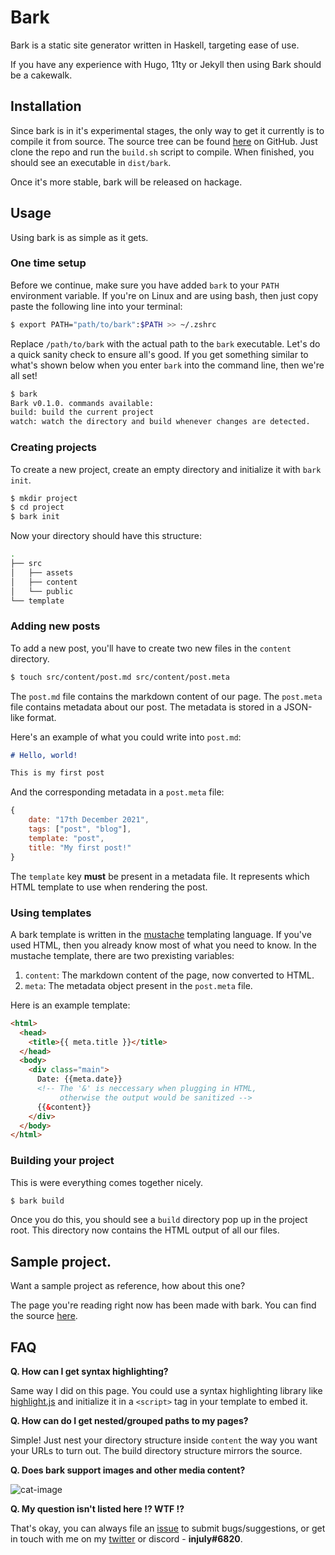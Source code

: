 # Bark

Bark is a static site generator written in Haskell, targeting ease of use.

If you have any experience with Hugo, 11ty or Jekyll then using Bark should be a cakewalk.

## Installation

Since bark is in it's experimental stages, the only way to get it currently is to
compile it from source. The source tree can be found [here](https://github.com/srijan-paul/bark) on GitHub. Just clone the repo and run the `build.sh` script to compile.
When finished, you should see an executable in `dist/bark`.

Once it's more stable, bark will be released on hackage.

## Usage

Using bark is as simple as it gets.

### One time setup

Before we continue, make sure you have added `bark` to your `PATH` environment variable.
If you're on Linux and are using bash, then just copy paste the following line into your terminal:

```sh
$ export PATH="path/to/bark":$PATH >> ~/.zshrc
```

Replace `/path/to/bark` with the actual path to the `bark` executable.
Let's do a quick sanity check to ensure all's good.
If you get something similar to what's shown below when you enter `bark` into the command line, then we're all set!

```sh
$ bark
Bark v0.1.0. commands available:
build: build the current project
watch: watch the directory and build whenever changes are detected.
```

### Creating projects

To create a new project, create an empty directory and initialize it with `bark init`.

```sh
$ mkdir project
$ cd project
$ bark init
```

Now your directory should have this structure:

```sh
.
├── src
│   ├── assets
│   ├── content
│   └── public
└── template
```

### Adding new posts

To add a new post, you'll have to create two new files in the `content` directory.

```sh
$ touch src/content/post.md src/content/post.meta
```

The `post.md` file contains the markdown content of our page.
The `post.meta` file contains metadata about our post.
The metadata is stored in a JSON-like format.

Here's an example of what you could write into `post.md`:

```md
# Hello, world!

This is my first post
```

And the corresponding metadata in a `post.meta` file:

```js
{
    date: "17th December 2021",
    tags: ["post", "blog"],
    template: "post",
    title: "My first post!"
}
```

The `template` key **must** be present in a metadata file.
It represents which HTML template to use when rendering the post.

### Using templates

A bark template is written in the [mustache](https://mustache.github.io/) templating language.
If you've used HTML, then you already know most of what you need to know.
In the mustache template, there are two prexisting variables:

1. `content`: The markdown content of the page, now converted to HTML.
2. `meta`: The metadata object present in the `post.meta` file.

Here is an example template:

```html
<html>
  <head>
    <title>{{ meta.title }}</title>
  </head>
  <body>
    <div class="main">
      Date: {{meta.date}}
      <!-- The '&' is neccessary when plugging in HTML,
           otherwise the output would be sanitized -->
      {{&content}}
    </div>
  </body>
</html>
```

### Building your project

This is were everything comes together nicely.

```sh
$ bark build
```

Once you do this, you should see a `build` directory pop up in the project root.
This directory now contains the HTML output of all our files.

## Sample project.

Want a sample project as reference, how about this one?

The page you're reading right now has been made with bark.
You can find the source [here]().

## FAQ

**Q. How can I get syntax highlighting?**
  
Same way I did on this page.
You could use a syntax highlighting library like [highlight.js](https://highlightjs.org/) and initialize it in a `<script>` tag in your template to embed it.

**Q. How can do I get nested/grouped paths to my pages?**

Simple! Just nest your directory structure inside `content` the way you want your URLs to turn out.
The build directory structure mirrors the source.

**Q. Does bark support images and other media content?**

![cat-image](assets/cookedcat.jpg)

**Q. My question isn't listed here !? WTF !?**

That's okay, you can always file an [issue](https://github.com/srijan-paul/bark/issues) to submit bugs/suggestions,
or get in touch with me on my [twitter](https://twitter.com/_injuly) or discord - **injuly#6820**.
